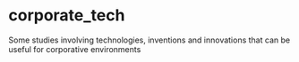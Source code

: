 # corporate_tech
Some studies involving technologies, inventions and innovations that can be useful for corporative environments
